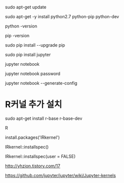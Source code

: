 sudo apt-get update

sudo apt-get -y install python2.7 python-pip python-dev

python -version

pip -version

sudo pip install --upgrade pip

sudo pip install jupyter

jupyter notebook

jupyter notebook password

jupyter notebook --generate-config

# R커널 추가 설치

sudo apt-get install r-base r-base-dev

R

install.packages('IRkernel')

IRkernel::installspec()

IRkernel::installspec(user = FALSE)

http://yhzion.tistory.com/17

https://github.com/jupyter/jupyter/wiki/Jupyter-kernels